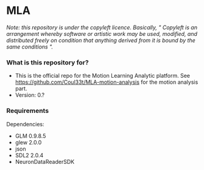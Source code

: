 # MLA #
*Note: this repository is under the copyleft licence. Basically, " Copyleft is an arrangement whereby software or artistic work may be used, modified, and distributed freely on condition that anything derived from it is bound by the same conditions ".*

### What is this repository for? ###

* This is the official repo for the Motion Learning Analytic platform. See https://github.com/Coul33t/MLA-motion-analysis for the motion analysis part.
* Version: 0.?

### Requirements ###

Dependencies:  
* GLM 0.9.8.5
* glew 2.0.0
* json
* SDL2 2.0.4
* NeuronDataReaderSDK
